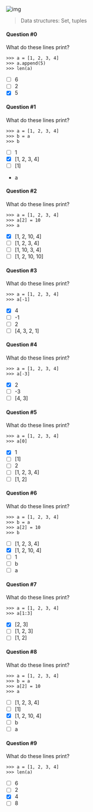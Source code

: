 ![img](https://assets.imaginablefutures.com/media/images/ALX_Logo.max-200x150.png)
>  Data structures: Set, tuples

#### Question #0
What do these lines print?
```
>>> a = [1, 2, 3, 4]
>>> a.append(5)
>>> len(a)
```
* [ ] 6
* [ ] 2
* [X] 5

#### Question #1
What do these lines print?
```
>>> a = [1, 2, 3, 4]
>>> b = a
>>> b
```
* [ ] 1
* [X] [1, 2, 3, 4]
* [ ] [1]
* a

#### Question #2
What do these lines print?
```
>>> a = [1, 2, 3, 4]
>>> a[2] = 10
>>> a
```
* [X] [1, 2, 10, 4]
* [ ] [1, 2, 3, 4]
* [ ] [1, 10, 3, 4]
* [ ] [1, 2, 10, 10]

#### Question #3
What do these lines print?
```
>>> a = [1, 2, 3, 4]
>>> a[-1]
```
* [X] 4
* [ ] -1
* [ ] 2
* [ ] [4, 3, 2, 1]

#### Question #4
What do these lines print?
```
>>> a = [1, 2, 3, 4]
>>> a[-3]
```
* [X] 2
* [ ] -3
* [ ] [4, 3]

#### Question #5
What do these lines print?
```
>>> a = [1, 2, 3, 4]
>>> a[0]
```
* [X] 1
* [ ] [1]
* [ ] 2
* [ ] [1, 2, 3, 4]
* [ ] [1, 2]

#### Question #6
What do these lines print?
```
>>> a = [1, 2, 3, 4]
>>> b = a
>>> a[2] = 10
>>> b
```
* [ ] [1, 2, 3, 4]
* [X] [1, 2, 10, 4]
* [ ] 1
* [ ] b
* [ ] a

#### Question #7
What do these lines print?
```
>>> a = [1, 2, 3, 4]
>>> a[1:3]
```
* [X] [2, 3]
* [ ] [1, 2, 3]
* [ ] [1, 2]

#### Question #8
What do these lines print?
```
>>> a = [1, 2, 3, 4]
>>> b = a
>>> a[2] = 10
>>> a
```
* [ ] [1, 2, 3, 4]
* [ ] [1]
* [X] [1, 2, 10, 4]
* [ ] b
* [ ] a

#### Question #9
What do these lines print?
```
>>> a = [1, 2, 3, 4]
>>> len(a)
```
* [ ] 6
* [ ] 2
* [X] 4
* [ ] 8
